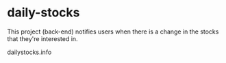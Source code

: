 # daily-stocks

This project (back-end) notifies users when there is a change in the stocks that they're interested in.

dailystocks.info
